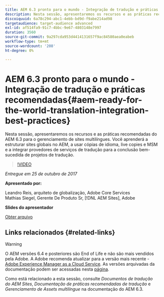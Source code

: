 ```yaml
---
title: AEM 6.3 pronto para o mundo - Integração de tradução e práticas recomendadas
description: Nesta sessão, apresentaremos os recursos e as práticas recomendadas do AEM 6.3 para o gerenciamento de sites multilíngues. Você aprenderá a estruturar sites globais no AEM, a usar cópias de idioma, live copies e MSM e a integrar provedores de serviços de tradução para a conclusão bem-sucedida de projetos de tradução.
discoiquuid: 6a78c294-abc1-4ebb-bd9d-f9abe214ad98
targetaudience: target-audience advanced
exl-id: af514fa9-91c7-4bbc-9e67-4803148e7997
duration: 3560
source-git-commit: 9a297cda953d4414131657f9ac84580aea0eabeb
workflow-type: tm+mt
source-wordcount: '208'
ht-degree: 0%

---
```


# AEM 6.3 pronto para o mundo - Integração de tradução e práticas recomendadas{#aem-ready-for-the-world-translation-integration-best-practices}

Nesta sessão, apresentaremos os recursos e as práticas recomendadas do AEM 6.3 para o gerenciamento de sites multilíngues. Você aprenderá a estruturar sites globais no AEM, a usar cópias de idioma, live copies e MSM e a integrar provedores de serviços de tradução para a conclusão bem-sucedida de projetos de tradução.

>[!VIDEO](https://video.tv.adobe.com/v/21532/?quality=9)

*Entregue em 25 de outubro de 2017*

**Apresentado por:**

Leandro Reis, arquiteto de globalização, Adobe Core Services\
Mathias Siegel, Gerente De Produto Sr, [!DNL AEM Sites], Adobe

**Slides do apresentador**

[Obter arquivo](assets/immerse-2017-translationpresentation-rev1.pdf)

## Links relacionados {#related-links}

>[!WARNING]
>
>O AEM versões 6.4 e posteriores são End of Life e não são mais vendidos pela Adobe.  A Adobe recomenda atualizar para a versão mais recente - [Adobe Experience Manager as a Cloud Service](https://experienceleague.adobe.com/docs/experience-manager-cloud-service.html?lang=pt-BR).  As versões arquivadas da documentação podem ser acessadas nesta [página](https://experienceleague.adobe.com/docs/experience-manager-release-information/aem-release-updates/previous-updates/aem-previous-versions.html?lang=pt-BR).
>
>Como está relacionado a esta sessão, consulte *Documentos de tradução do AEM Sites*, *Documentação de práticas recomendadas de tradução* e *Gerenciamento de Assets multilíngue* na documentação do AEM 6.3.
